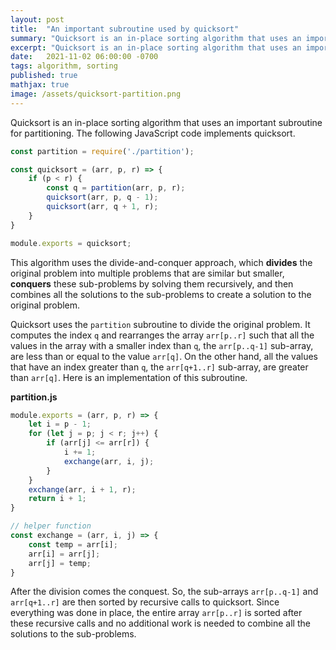 ```yaml
---
layout: post
title:  "An important subroutine used by quicksort"
summary: "Quicksort is an in-place sorting algorithm that uses an important subroutine for partitioning"
excerpt: "Quicksort is an in-place sorting algorithm that uses an important subroutine for partitioning"
date:   2021-11-02 06:00:00 -0700
tags: algorithm, sorting
published: true
mathjax: true
image: /assets/quicksort-partition.png
---
```


Quicksort is an in-place sorting algorithm that uses an important subroutine for partitioning.  The following JavaScript code implements quicksort.

```javascript
const partition = require('./partition');

const quicksort = (arr, p, r) => {
    if (p < r) {
        const q = partition(arr, p, r);
        quicksort(arr, p, q - 1);
        quicksort(arr, q + 1, r);
    }
}

module.exports = quicksort;
```

This algorithm uses the divide-and-conquer approach, which **divides** the original problem into multiple problems that are similar but smaller, **conquers** these sub-problems by solving them recursively, and then combines all the solutions to the sub-problems to create a solution to the original problem.

Quicksort uses the `partition` subroutine to divide the original problem.  It computes the index `q` and rearranges the array `arr[p..r]` such that all the values in the array with a smaller index than `q`, the `arr[p..q-1]` sub-array, are less than or equal to the value `arr[q]`.  On the other hand, all the values that have an index greater than `q`, the `arr[q+1..r]` sub-array, are greater than `arr[q]`.  Here is an implementation of this subroutine.

**partition.js**
```javascript
module.exports = (arr, p, r) => {
    let i = p - 1;
    for (let j = p; j < r; j++) {
        if (arr[j] <= arr[r]) {
            i += 1;
            exchange(arr, i, j);
        }
    }
    exchange(arr, i + 1, r);
    return i + 1;
}

// helper function
const exchange = (arr, i, j) => {
    const temp = arr[i];
    arr[i] = arr[j];
    arr[j] = temp;
}
```

After the division comes the conquest.  So, the sub-arrays `arr[p..q-1]` and `arr[q+1..r]` are then sorted by recursive calls to quicksort.  Since everything was done in place, the entire array `arr[p..r]` is sorted after these recursive calls and no additional work is needed to combine all the solutions to the sub-problems.

